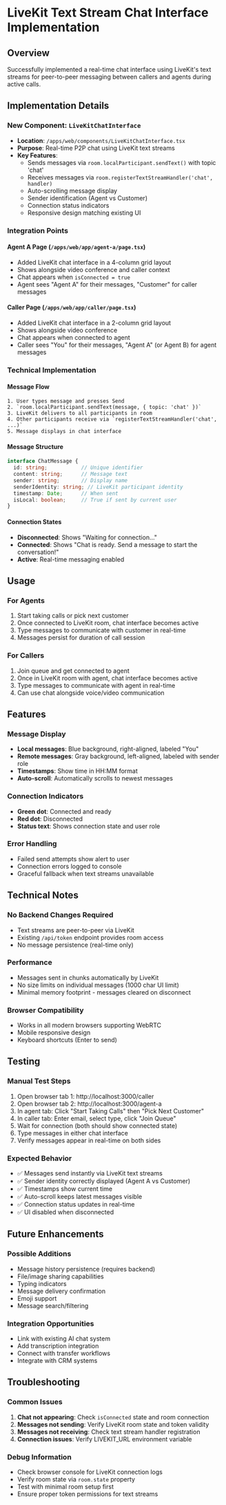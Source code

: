 # LiveKit Text Stream Chat Interface Implementation

## Overview
Successfully implemented a real-time chat interface using LiveKit's text streams for peer-to-peer messaging between callers and agents during active calls.

## Implementation Details

### New Component: `LiveKitChatInterface`
- **Location**: `/apps/web/components/LiveKitChatInterface.tsx`
- **Purpose**: Real-time P2P chat using LiveKit text streams
- **Key Features**:
  - Sends messages via `room.localParticipant.sendText()` with topic 'chat'
  - Receives messages via `room.registerTextStreamHandler('chat', handler)`
  - Auto-scrolling message display
  - Sender identification (Agent vs Customer)
  - Connection status indicators
  - Responsive design matching existing UI

### Integration Points

#### Agent A Page (`/apps/web/app/agent-a/page.tsx`)
- Added LiveKit chat interface in a 4-column grid layout
- Shows alongside video conference and caller context
- Chat appears when `isConnected = true`
- Agent sees "Agent A" for their messages, "Customer" for caller messages

#### Caller Page (`/apps/web/app/caller/page.tsx`)
- Added LiveKit chat interface in a 2-column grid layout
- Shows alongside video conference
- Chat appears when connected to agent
- Caller sees "You" for their messages, "Agent A" (or Agent B) for agent messages

### Technical Implementation

#### Message Flow
```
1. User types message and presses Send
2. `room.localParticipant.sendText(message, { topic: 'chat' })`
3. LiveKit delivers to all participants in room
4. Other participants receive via `registerTextStreamHandler('chat', ...)`
5. Message displays in chat interface
```

#### Message Structure
```typescript
interface ChatMessage {
  id: string;           // Unique identifier
  content: string;      // Message text
  sender: string;       // Display name
  senderIdentity: string; // LiveKit participant identity
  timestamp: Date;      // When sent
  isLocal: boolean;     // True if sent by current user
}
```

#### Connection States
- **Disconnected**: Shows "Waiting for connection..." 
- **Connected**: Shows "Chat is ready. Send a message to start the conversation!"
- **Active**: Real-time messaging enabled

## Usage

### For Agents
1. Start taking calls or pick next customer
2. Once connected to LiveKit room, chat interface becomes active
3. Type messages to communicate with customer in real-time
4. Messages persist for duration of call session

### For Callers
1. Join queue and get connected to agent
2. Once in LiveKit room with agent, chat interface becomes active
3. Type messages to communicate with agent in real-time
4. Can use chat alongside voice/video communication

## Features

### Message Display
- **Local messages**: Blue background, right-aligned, labeled "You"
- **Remote messages**: Gray background, left-aligned, labeled with sender role
- **Timestamps**: Show time in HH:MM format
- **Auto-scroll**: Automatically scrolls to newest messages

### Connection Indicators
- **Green dot**: Connected and ready
- **Red dot**: Disconnected
- **Status text**: Shows connection state and user role

### Error Handling
- Failed send attempts show alert to user
- Connection errors logged to console
- Graceful fallback when text streams unavailable

## Technical Notes

### No Backend Changes Required
- Text streams are peer-to-peer via LiveKit
- Existing `/api/token` endpoint provides room access
- No message persistence (real-time only)

### Performance
- Messages sent in chunks automatically by LiveKit
- No size limits on individual messages (1000 char UI limit)
- Minimal memory footprint - messages cleared on disconnect

### Browser Compatibility
- Works in all modern browsers supporting WebRTC
- Mobile responsive design
- Keyboard shortcuts (Enter to send)

## Testing

### Manual Test Steps
1. Open browser tab 1: http://localhost:3000/caller
2. Open browser tab 2: http://localhost:3000/agent-a
3. In agent tab: Click "Start Taking Calls" then "Pick Next Customer"
4. In caller tab: Enter email, select type, click "Join Queue"
5. Wait for connection (both should show connected state)
6. Type messages in either chat interface
7. Verify messages appear in real-time on both sides

### Expected Behavior
- ✅ Messages send instantly via LiveKit text streams
- ✅ Sender identity correctly displayed (Agent A vs Customer)
- ✅ Timestamps show current time
- ✅ Auto-scroll keeps latest messages visible
- ✅ Connection status updates in real-time
- ✅ UI disabled when disconnected

## Future Enhancements

### Possible Additions
- Message history persistence (requires backend)
- File/image sharing capabilities
- Typing indicators
- Message delivery confirmation
- Emoji support
- Message search/filtering

### Integration Opportunities
- Link with existing AI chat system
- Add transcription integration
- Connect with transfer workflows
- Integrate with CRM systems

## Troubleshooting

### Common Issues
1. **Chat not appearing**: Check `isConnected` state and room connection
2. **Messages not sending**: Verify LiveKit room state and token validity
3. **Messages not receiving**: Check text stream handler registration
4. **Connection issues**: Verify LIVEKIT_URL environment variable

### Debug Information
- Check browser console for LiveKit connection logs
- Verify room state via `room.state` property
- Test with minimal room setup first
- Ensure proper token permissions for text streams
